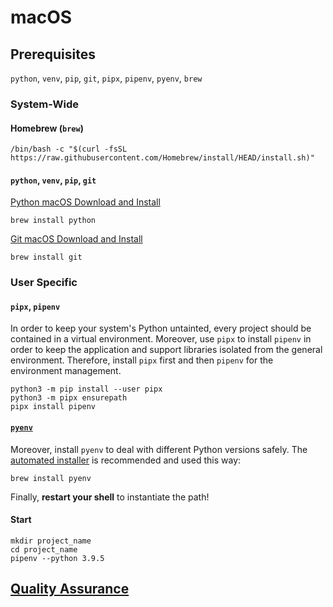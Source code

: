 # macOS

## Prerequisites

`python`, `venv`, `pip`, `git`, `pipx`, `pipenv`, `pyenv`, `brew`

### System-Wide

#### Homebrew (`brew`)
```shell
/bin/bash -c "$(curl -fsSL https://raw.githubusercontent.com/Homebrew/install/HEAD/install.sh)"
```

#### `python`, `venv`, `pip`, `git`

[Python macOS Download and Install](https://www.python.org/downloads/macos/)

```shell
brew install python
```

[Git macOS Download and Install](https://git-scm.com/download/mac)

```shell
brew install git
```

### User Specific

#### `pipx`, `pipenv` 

In order to keep your system's Python untainted, every project should be
contained in a virtual environment. Moreover, use `pipx` to install `pipenv`
in order to keep the application and support libraries isolated from
the general environment. Therefore, install `pipx` first and then `pipenv` for
the environment management.

```shell
python3 -m pip install --user pipx
python3 -m pipx ensurepath
pipx install pipenv
```

#### [`pyenv`](https://github.com/pyenv/pyenv#homebrew-in-macos)

Moreover, install `pyenv` to deal with different Python versions safely.
The [automated installer](https://github.com/pyenv/pyenv#homebrew-in-macos) is
recommended and used this way:

```shell
brew install pyenv
```

Finally, **restart your shell** to instantiate the path!

#### Start

```shell
mkdir project_name
cd project_name
pipenv --python 3.9.5
```

## [Quality Assurance](../README.md#quality-assurance)
